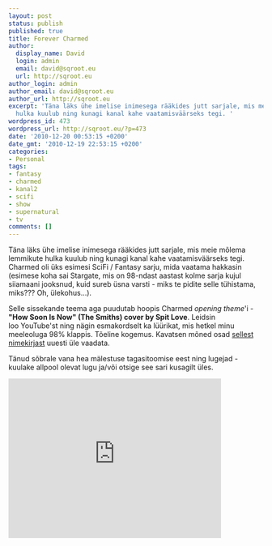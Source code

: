 ```yaml
---
layout: post
status: publish
published: true
title: Forever Charmed
author:
  display_name: David
  login: admin
  email: david@sqroot.eu
  url: http://sqroot.eu
author_login: admin
author_email: david@sqroot.eu
author_url: http://sqroot.eu
excerpt: 'Täna läks ühe imelise inimesega rääkides jutt sarjale, mis meie mõlema lemmikute
  hulka kuulub ning kunagi kanal kahe vaatamisväärseks tegi. '
wordpress_id: 473
wordpress_url: http://sqroot.eu/?p=473
date: '2010-12-20 00:53:15 +0200'
date_gmt: '2010-12-19 22:53:15 +0200'
categories:
- Personal
tags:
- fantasy
- charmed
- kanal2
- scifi
- show
- supernatural
- tv
comments: []
---
```

<p>Täna läks ühe imelise inimesega rääkides jutt sarjale, mis meie mõlema lemmikute hulka kuulub ning kunagi kanal kahe vaatamisväärseks tegi. Charmed oli üks esimesi SciFi / Fantasy sarju, mida vaatama hakkasin (esimese koha sai Stargate, mis on 98-ndast aastast kolme sarja kujul siiamaani jooksnud, kuid sureb üsna varsti - miks te pidite selle tühistama, miks??? Oh, ülekohus...).</p>
<p>Selle sissekande teema aga puudutab hoopis Charmed <em>opening </em><em>theme</em>'i - <strong>"How Soon Is Now" (The Smiths) cover by Spit Love</strong>. Leidsin loo YouTube'st ning nägin esmakordselt ka lüürikat, mis hetkel minu meeleoluga 98% klappis. Tõeline kogemus. Kavatsen mõned osad <a href="http://www.tv.com/charmed/your-top-10-fave-charmed-episodes/topic/219-199386/msgs.html">sellest nimekirjast</a> uuesti üle vaadata.</p>
<p>Tänud sõbrale vana hea mälestuse tagasitoomise eest ning lugejad - kuulake allpool olevat lugu ja/või otsige see sari kusagilt üles.</p>
<p><iframe src="http://www.youtube.com/embed/vsNuZvcKT7k" frameborder="0" width="420" height="315"></iframe></p>
